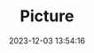 ---
weight: 1
images:
- /images/edited/133.jpeg
title: Picture
date: 2023-12-03 13:54:16
tags: [luminarneo,work,ilce7m3]
---